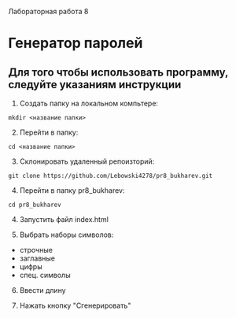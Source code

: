 Лабораторная работа 8
# Генератор паролей
## Для того чтобы использовать программу, следуйте указаниям инструкции ##

1. Создать папку на локальном компьтере:
```
mkdir <название папки>
```
2. Перейти в папку:
```
cd <название папки>
```
3. Склонировать удаленный репоизторий:
```
git clone https://github.com/Lebowski4278/pr8_bukharev.git
```
4. Перейти в папку pr8_bukharev:
```
cd pr8_bukharev
```
4. Запустить файл index.html
  
5. Выбрать наборы символов:
* строчные
* заглавные
* цифры
* спец. символы
6. Ввести длину
  
7. Нажать кнопку "Сгенерировать"
